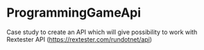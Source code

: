 ﻿# ProgrammingGameApi

Case study to create an API which will give possibility to work with Rextester API (https://rextester.com/rundotnet/api)
